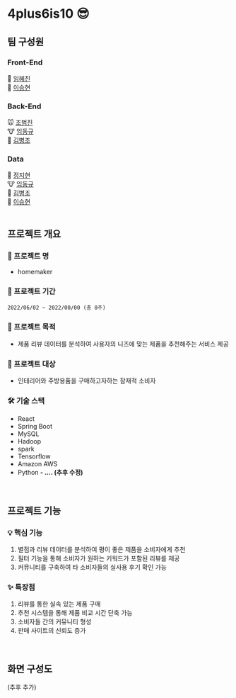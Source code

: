 # 4plus6is10 😎

## 팀 구성원
### Front-End
🐻 [임혜진](https://github.com/okcomper)<br>
🐰 [이승현]()<br>
### Back-End
🐭 [조범진](https://github.com/jobumjin)<br>
🐮 [임동규](https://github.com/dongkyuu)<br>
🦁 [김병조](https://github.com/KIMBJ1)<br>

### Data
🐯 [정지현](https://github.com/jjhyunjung)<br>
🐮 [임동규](https://github.com/dongkyuu)<br>
🦁 [김병조](https://github.com/KIMBJ1)<br>
🐰 [이승현](https://github.com/IlearnML)<br>
<br>

## 프로젝트 개요 
###  🎈 프로젝트 명
- homemaker

### 📆 프로젝트 기간 
`2022/06/02 ~ 2022/00/00 (총 0주)`
<br>

### 📄 프로젝트 목적
- 제품 리뷰 데이터를 분석하여 사용자의 니즈에 맞는 제품을 추천해주는 서비스 제공

### 👩 프로젝트 대상
- 인테리어와 주방용품을 구매하고자하는 잠재적 소비자


### 🛠 기술 스택
- React
- Spring Boot
- MySQL
- Hadoop
- spark
- Tensorflow
- Amazon AWS
- Python
**- .... (추후 수정)**
<br>

## 프로젝트 기능
### 💡 핵심 기능
1. 별점과 리뷰 데이터를 분석하여 평이 좋은 제품을 소비자에게 추천
2. 필터 기능을 통해 소비자가 원하는 키워드가 포함된 리뷰를 제공
3. 커뮤니티를 구축하여 타 소비자들의 실사용 후기 확인 가능

### ✨ 특장점
1. 리뷰를 통한 실속 있는 제품 구매
2. 추천 시스템을 통해 제품 비교 시간 단축 가능
3. 소비자들 간의 커뮤니티 형성
4. 판매 사이트의 신뢰도 증가

<br>

## 화면 구성도
(추후 추가)

